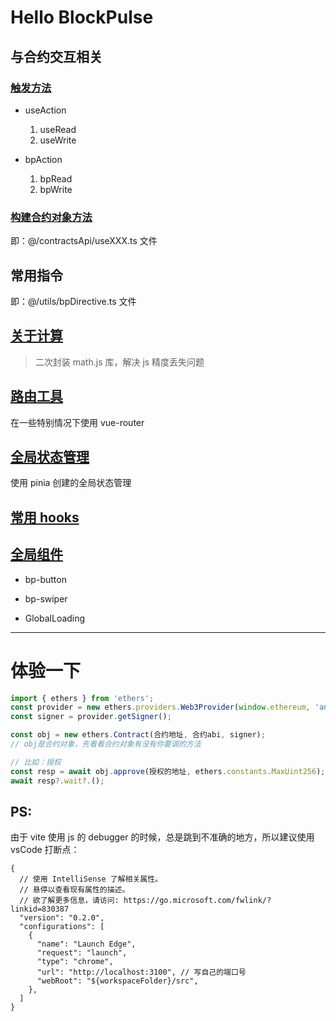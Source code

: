# Hello BlockPulse

## 与合约交互相关

### [触发方法](/action)

- useAction

  1. useRead
  2. useWrite

- bpAction
  1. bpRead
  2. bpWrite

### [构建合约对象方法](/contract)

即：@/contractsApi/useXXX.ts 文件

## 常用指令

即：@/utils/bpDirective.ts 文件

## [关于计算](/bpMath)

> 二次封装 math.js 库，解决 js 精度丢失问题

## [路由工具](/router)

在一些特别情况下使用 vue-router

## [全局状态管理](/store)

使用 pinia 创建的全局状态管理

## [常用 hooks](/hooks)

## [全局组件](/commonCps)

- bp-button

- bp-swiper

- GlobalLoading

---

# 体验一下

```ts
import { ethers } from 'ethers';
const provider = new ethers.providers.Web3Provider(window.ethereum, 'any');
const signer = provider.getSigner();

const obj = new ethers.Contract(合约地址, 合约abi, signer);
// obj是合约对象，先看看合约对象有没有你要调的方法

// 比如：授权
const resp = await obj.approve(授权的地址, ethers.constants.MaxUint256);
await resp?.wait?.();
```

## PS:

由于 vite 使用 js 的 debugger 的时候，总是跳到不准确的地方，所以建议使用 vsCode 打断点：

```
{
  // 使用 IntelliSense 了解相关属性。
  // 悬停以查看现有属性的描述。
  // 欲了解更多信息，请访问: https://go.microsoft.com/fwlink/?linkid=830387
  "version": "0.2.0",
  "configurations": [
    {
      "name": "Launch Edge",
      "request": "launch",
      "type": "chrome",
      "url": "http://localhost:3100", // 写自己的端口号
      "webRoot": "${workspaceFolder}/src",
    },
  ]
}
```
